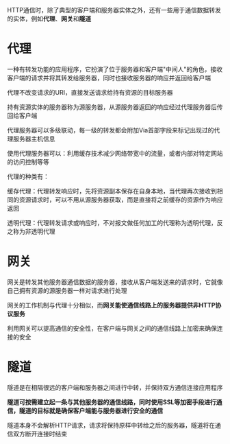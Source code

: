 HTTP通信时，除了典型的客户端和服务器实体之外，还有一些用于通信数据转发的实体，例如**代理**、**网关**和**隧道**

# 代理

一种有转发功能的应用程序，它扮演了位于服务器和客户端"中间人"的角色，接收客户端的请求并将其转发给服务器，同时也接收服务器的响应并返回给客户端

代理不改变请求的URI，直接发送请求给持有资源的目标服务器

持有资源实体的服务器称为源服务器，从源服务器返回的响应经过代理服务器后传回给客户端

代理服务器可以多级联动，每一级的转发都会附加Via首部字段来标记出现过的代理服务器主机信息

使用代理服务器可以：利用缓存技术减少网络带宽中的流量，或者内部对特定网站的访问控制等等

代理的种类有：

缓存代理：代理转发响应时，先将资源副本保存在自身本地，当代理再次接收到相同的资源请求时，可以不用从源服务器获取，而是直接将之前缓存的资源作为响应返回

透明代理：代理转发请求或响应时，不对报文做任何加工的代理称为透明代理，反之称为非透明代理

# 网关

网关是转发其他服务器通信数据的服务器，接收从客户端发送来的请求时，它就像自己拥有资源的源服务器一样对请求进行处理

网关的工作机制与代理十分相似，而**网关能使通信线路上的服务器提供非HTTP协议服务**

利用网关可以提高通信的安全性，在客户端与网关之间的通信线路上加密来确保连接的安全

# 隧道

隧道是在相隔很远的客户端和服务器之间进行中转，并保持双方通信连接应用程序

**隧道可按需建立起一条与其他服务器的通信线路，同时使用SSL等加密手段进行通信，隧道的目标就是确保客户端能与服务器进行安全的通信**

隧道本身不会解析HTTP请求，请求将保持原样中转给之后的服务器，隧道将在通信双方断开连接时结束
